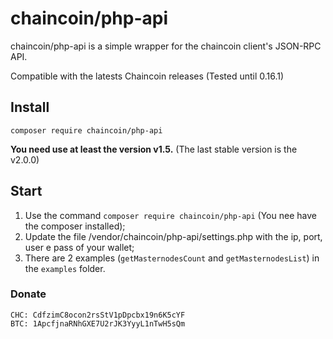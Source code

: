 # chaincoin/php-api

chaincoin/php-api is a simple wrapper for the chaincoin client's JSON-RPC API.

Compatible with the latests Chaincoin releases (Tested until 0.16.1)
## Install

`composer require chaincoin/php-api`

**You need use at least the version v1.5.** (The last stable version is the v2.0.0)

## Start
1. Use the command `composer require chaincoin/php-api` (You nee have the composer installed);
2. Update the file /vendor/chaincoin/php-api/settings.php with the ip, port, user e pass of your wallet;
3. There are 2 examples (`getMasternodesCount` and `getMasternodesList`) in the `examples` folder.

### Donate

    CHC: CdfzimC8ocon2rsStV1pDpcbx19n6K5cYF
    BTC: 1ApcfjnaRNhGXE7U2rJK3YyyL1nTwH5sQm
